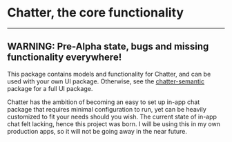 
# Chatter, the core functionality
---

## WARNING: Pre-Alpha state, bugs and missing functionality everywhere!

This package contains models and functionality for Chatter, and can be used with your own UI package. Otherwise, see the [chatter-semantic]() package for a full UI package.


Chatter has the ambition of becoming an easy to set up in-app chat package that requires minimal configuration to run, yet can be heavily customized to fit your needs should you wish. The current state of in-app chat felt lacking, hence this project was born. I will be using this in my own production apps, so it will not be going away in the near future.